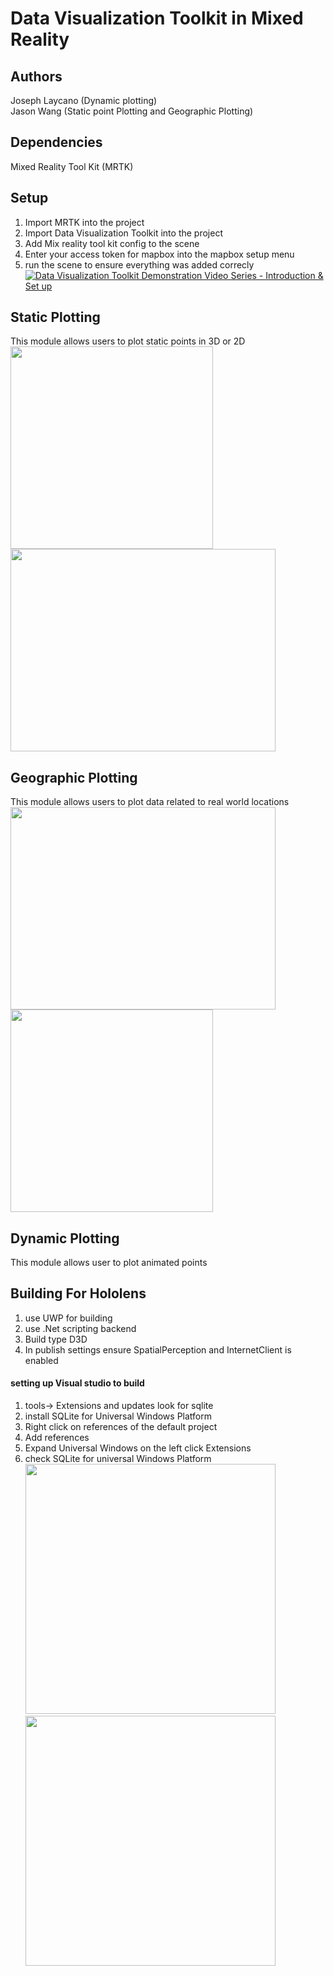 # Data Visualization Toolkit in Mixed Reality

## Authors
Joseph Laycano (Dynamic plotting)  
Jason Wang (Static point Plotting and Geographic Plotting)

## Dependencies 
Mixed Reality Tool Kit (MRTK)

## Setup  
1. Import MRTK into the project
2. Import Data Visualization Toolkit into the project
3. Add Mix reality tool kit config to the scene
4. Enter your access token for mapbox into the mapbox setup menu
5. run the scene to ensure everything was added correcly
[![Data Visualization Toolkit Demonstration Video Series - Introduction & Set up](https://i.imgur.com/f0y7q1q.png)](http://www.youtube.com/watch?v=gPphdNLEayo "Data Visualization Toolkit Demonstration Video Series - Introduction & Set up")

## Static Plotting
This module allows users to plot static points in 3D or 2D  
<img src="https://i.imgur.com/hwFQV0H.jpg" width="324" height="324"> <img src="https://i.imgur.com/HSD8MDH.jpg" width="424" height="324">

## Geographic Plotting
This module allows users to plot data related to real world locations   
<img src="https://i.imgur.com/lfMh6C1.jpg" width="424" height="324"> <img src="https://i.imgur.com/lmoW3Aa.png" width="324" height="324">

## Dynamic Plotting
This module allows user to plot animated points  

## Building For Hololens
1. use UWP for building
2. use .Net scripting backend
3. Build type D3D
4. In publish settings ensure SpatialPerception and InternetClient is enabled
#### setting up Visual studio to build 
1. tools-> Extensions and updates look for sqlite
2. install SQLite for Universal Windows Platform
3. Right click on references of the default project
4. Add references
5. Expand Universal Windows on the left click Extensions
6. check SQLite for universal Windows Platform  
<img src="https://i.imgur.com/6prfnvr.jpg" width="400" height="400"> <img src="https://i.imgur.com/UPKUPZw.jpg" width="400" height="400">
